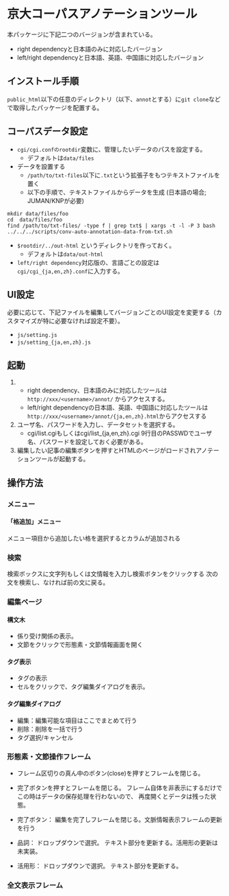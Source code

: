 # 京大コーパスアノテーションツール

本パッケージに下記二つのバージョンが含まれている。

- right dependencyと日本語のみに対応したバージョン
- left/right dependencyと日本語、英語、中国語に対応したバージョン

## インストール手順

``public_html``以下の任意のディレクトリ（以下、``annot``とする）に``git clone``などで取得したパッケージを配置する。

## コーパスデータ設定

- ``cgi/cgi.confのrootdir``変数に、管理したいデータのパスを設定する。
    - デフォルトは``data/files``
- データを設置する
    - ``/path/to/txt-files``以下に``.txt``という拡張子をもつテキストファイルを置く
    - 以下の手順で、テキストファイルからデータを生成 (日本語の場合; JUMAN/KNPが必要)
```
mkdir data/files/foo
cd  data/files/foo
find /path/to/txt-files/ -type f | grep txt$ | xargs -t -l -P 3 bash ../../../scripts/conv-auto-annotation-data-from-txt.sh
```
- ``$rootdir/../out-html`` というディレクトリを作っておく。
    - デフォルトは``data/out-html``
- ``left/right dependency``対応版の、言語ごとの設定は``cgi/cgi_{ja,en,zh}.conf``に入力する。

## UI設定

必要に応じて、下記ファイルを編集してバージョンごとのUI設定を変更する（カスタマイズが特に必要なければ設定不要）。

- ``js/setting.js``
- ``js/setting_{ja,en,zh}.js``

## 起動
1.
    - right dependency、日本語のみに対応したツールは``http://xxx/<username>/annot/`` からアクセスする。
    - left/right dependencyの日本語、英語、中国語に対応したツールは``http://xxx/<username>/annot/{ja,en,zh}.html``からアクセスする
2. ユーザ名、パスワードを入力し、データセットを選択する。
    - cgi/list.cgiもしくはcgi/list_{ja,en,zh}.cgi 9行目のPASSWDでユーザ名、パスワードを設定しておく必要がある。
3. 編集したい記事の編集ボタンを押すとHTMLのページがロードされアノテーションツールが起動する。

## 操作方法

### メニュー

#### 「格追加」メニュー

メニュー項目から追加したい格を選択するとカラムが追加される

### 検索

検索ボックスに文字列もしくは文情報を入力し検索ボタンをクリックする
次の文を検索し、なければ前の文に戻る。

### 編集ページ

#### 構文木
- 係り受け関係の表示。
- 文節をクリックで形態素・文節情報画面を開く

#### タグ表示
- タグの表示
- セルをクリックで、タグ編集ダイアログを表示。

#### タグ編集ダイアログ
- 編集：編集可能な項目はここでまとめて行う
- 削除：削除を一括で行う
- タグ選択/キャンセル

### 形態素・文節操作フレーム
- フレーム区切りの真ん中のボタン(close)を押すとフレームを閉じる。
- 完了ボタンを押すとフレームを閉じる。
  フレーム自体を非表示にするだけでこの時はデータの保存処理を行わないので、
  再度開くとデータは残った状態。

- 完了ボタン：
  編集を完了しフレームを閉じる。文脈情報表示フレームの更新を行う

- 品詞：
  ドロップダウンで選択。
  テキスト部分を更新する。活用形の更新は未実装。

- 活用形：
  ドロップダウンで選択。
  テキスト部分を更新する。

### 全文表示フレーム
